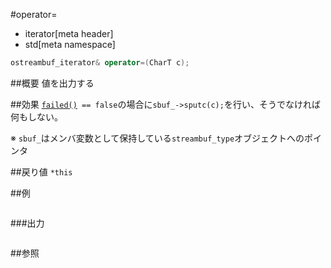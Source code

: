#operator=
* iterator[meta header]
* std[meta namespace]

```cpp
ostreambuf_iterator& operator=(CharT c);
```

##概要
値を出力する


##効果
[`failed()`](./failed.md)` == false`の場合に`sbuf_->sputc(c);`を行い、そうでなければ何もしない。

※ `sbuf_`はメンバ変数として保持している`streambuf_type`オブジェクトへのポインタ


##戻り値
`*this`

##例
```cpp
```

###出力
```
```

##参照
